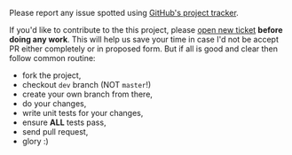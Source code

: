 Please report any issue spotted using [GitHub's project tracker](https://github.com/MarcinOrlowski/laravel-api-response-builder/issues).

 If you'd like to contribute to the this project, please [open new ticket](https://github.com/MarcinOrlowski/laravel-api-response-builder/issues)
 **before doing any work**. This will help us save your time in case I'd not be accept PR either completely or in proposed form.
 But if all is good and clear then follow common routine:

 * fork the project,
 * checkout `dev` branch (NOT `master`!)
 * create your own branch from there,
 * do your changes,
 * write unit tests for your changes,
 * ensure **ALL** tests pass,
 * send pull request,
 * glory :)